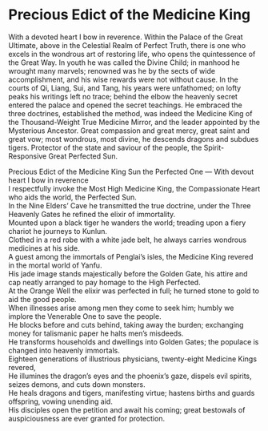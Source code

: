 # Precious Edict of the Medicine King

With a devoted heart I bow in reverence. Within the Palace of the Great Ultimate, above in the Celestial Realm of Perfect Truth, there is one who excels in the wondrous art of restoring life, who opens the quintessence of the Great Way. In youth he was called the Divine Child; in manhood he wrought many marvels; renowned was he by the sects of wide accomplishment, and his wise rewards were not without cause. In the courts of Qi, Liang, Sui, and Tang, his years were unfathomed; on lofty peaks his writings left no trace; behind the elbow the heavenly secret entered the palace and opened the secret teachings. He embraced the three doctrines, established the method, was indeed the Medicine King of the Thousand-Weight True Medicine Mirror, and the leader appointed by the Mysterious Ancestor. Great compassion and great mercy, great saint and great vow; most wondrous, most divine, he descends dragons and subdues tigers. Protector of the state and saviour of the people, the Spirit-Responsive Great Perfected Sun.

Precious Edict of the Medicine King Sun the Perfected One — With devout heart I bow in reverence  
I respectfully invoke the Most High Medicine King, the Compassionate Heart who aids the world, the Perfected Sun.  
In the Nine Elders’ Cave he transmitted the true doctrine, under the Three Heavenly Gates he refined the elixir of immortality.  
Mounted upon a black tiger he wanders the world; treading upon a fiery chariot he journeys to Kunlun.  
Clothed in a red robe with a white jade belt, he always carries wondrous medicines at his side.  
A guest among the immortals of Penglai’s isles, the Medicine King revered in the mortal world of Yanfu.  
His jade image stands majestically before the Golden Gate, his attire and cap neatly arranged to pay homage to the High Perfected.  
At the Orange Well the elixir was perfected in full; he turned stone to gold to aid the good people.  
When illnesses arise among men they come to seek him; humbly we implore the Venerable One to save the people.  
He blocks before and cuts behind, taking away the burden; exchanging money for talismanic paper he halts men’s misdeeds.  
He transforms households and dwellings into Golden Gates; the populace is changed into heavenly immortals.  
Eighteen generations of illustrious physicians, twenty-eight Medicine Kings revered,  
He illumines the dragon’s eyes and the phoenix’s gaze, dispels evil spirits, seizes demons, and cuts down monsters.  
He heals dragons and tigers, manifesting virtue; hastens births and guards offspring, vowing unending aid.  
His disciples open the petition and await his coming; great bestowals of auspiciousness are ever granted for protection.
